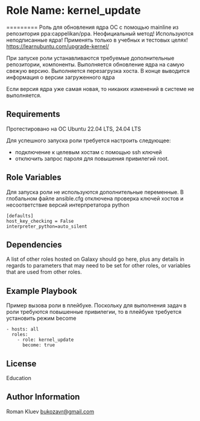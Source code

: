 # Role Name: kernel_update

=========
Роль для обновления ядра ОС с помощью mainline из репозитория ppa:cappelikan/ppa. 
Неофициальный метод! Используются неподписанные ядра! Применять только в учебных и тестовых целях!
https://learnubuntu.com/upgrade-kernel/

При запуске роли устанавливаются требуемые дополнительные репозитории, компоненты. 
Выполняется обновление ядра на самую свежую версию. Выполняется перезагрузка хоста.
В конце выводится информация о версии загруженного ядра

Если версия ядра уже самая новая, то никаких изменений в системе не выполняется.

Requirements
------------
Протестировано на ОС Ubuntu 22.04 LTS, 24.04 LTS

Для успешного запуска роли требуется настроить следующее:
- подключение к целевым хостам с помощью ssh ключей
- отключить запрос пароля для повышения привилегий root. 

Role Variables
--------------
Для запуска роли не используются дополнительные переменные.
В глобальном файле ansible.cfg отключена проверка ключей хостов и несоответствие версий интерпретатора python

````
[defaults]
host_key_checking = False
interpreter_python=auto_silent
````

Dependencies
------------

A list of other roles hosted on Galaxy should go here, plus any details in regards to parameters that may need to be set for other roles, or variables that are used from other roles.

Example Playbook
----------------
Пример вызова роли в плейбуке. Поскольку для выполнения задач в роли требуются повышенные привилегии, то в плейбуке требуется установить режим become

````
- hosts: all
  roles:
    - role: kernel_update
      become: true
````

License
-------

Education

Author Information
------------------
Roman Kluev
bukozavr@gmail.com

